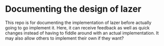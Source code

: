 # Documenting the design of lazer

This repo is for documenting the implementation of lazer before actually going to go implement it. Here, it can receive feedback as well as quick changes instead of having to fiddle around with an actual implementation. It may also allow others to implement their own if they want?